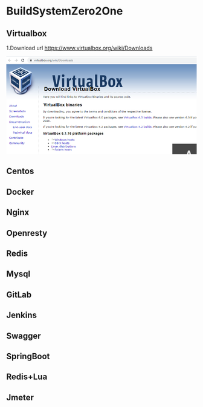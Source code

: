 # BuildSystemZero2One
## Virtualbox
1.Download url
https://www.virtualbox.org/wiki/Downloads

![alt text](https://github.com/iosoft2020/BuildSystemZero2One/blob/main/images/1.PNG?raw=true)

## Centos
## Docker
## Nginx
## Openresty
## Redis
## Mysql
## GitLab
## Jenkins
## Swagger
## SpringBoot
## Redis+Lua
## Jmeter

